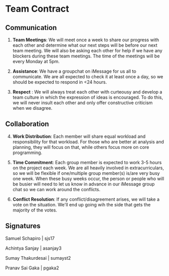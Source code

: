 # Team Contract

## Communication
1. **Team Meetings**: We will meet once a week to share our progress with each other and determine what our next steps will be before our next team meeting. We will also be asking each other for help if we have any blockers during these team meetings. The time of the meetings will be every Monday at 5pm.

2. **Assistance**: We have a groupchat on iMessage for us all to communicate. We are all expected to check it at least once a day, so we should be expected to respond in <24 hours.

3. **Respect** : We will always treat each other with curteousy and develop a team culture in which the expression of ideas is encouraged. To do this, we will never insult each other and only offer constructive criticism when we disagree.

## Collaboration

4. **Work Distribution**: Each member will share equal workload and responsibility for that workload. For those who are better at analysis and planning, they will focus on that, while others focus more on core programming. 

5. **Time Commitment**:  Each group member is expected to work 3-5 hours on the project each week. We are all heavily involved in extracurriculars, so we will be flexible if one/multiple group member(s) is/are very busy one week. When these busy weeks occur, the person or people who will be busier will need to let us know in advance in our iMessage group chat so we can work around the conflicts.

6. **Conflict Resolution**: If any conflict/disagreement arises, we will take a  vote on the situation. We'll end up going wih the side that gets the majority of the votes.

## Signatures
Samuel Schapiro | sjs17

Achintya Sanjay | asanjay3

Sumay Thakurdesai | sumayst2

Pranav Sai Gaka | pgaka2
